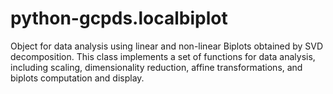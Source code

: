 # python-gcpds.localbiplot
Object for data analysis using linear and non-linear Biplots obtained by SVD decomposition. This class implements a set of functions for data analysis, including scaling, dimensionality reduction, affine transformations, and biplots computation and display.
